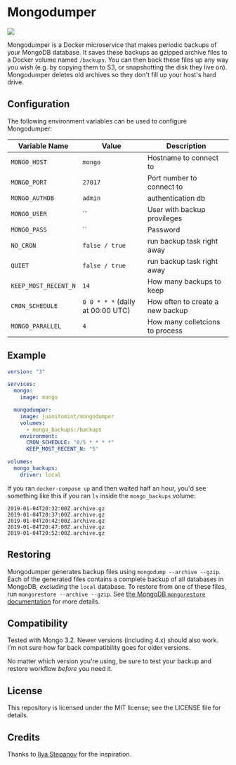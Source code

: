 # Mongodumper
[![](https://images.microbadger.com/badges/image/juanitomint/mongodumper.svg)](https://microbadger.com/images/juanitomint/mongodumper "Get your own image badge on microbadger.com")

Mongodumper is a Docker microservice that makes periodic backups of your MongoDB
database. It saves these backups as gzipped archive files to a Docker volume
named `/backups`. You can then back these files up any way you wish (e.g. by
copying them to S3, or snapshotting the disk they live on). Mongodumper deletes
old archives so they don't fill up your host's hard drive.

## Configuration

The following environment variables can be used to configure Mongodumper:

| Variable Name        |  Value                           | Description                      |
|----------------------|----------------------------------|----------------------------------|
| `MONGO_HOST`         | `mongo`                          | Hostname to connect to           |
| `MONGO_PORT`         | `27017`                          | Port number to connect to        |
| `MONGO_AUTHDB`       | `admin`                          | authentication db                |
| `MONGO_USER`         | ``                               | User with backup provileges      |
| `MONGO_PASS`         | ``                               | Password                         |
| `NO_CRON`            | `false / true`                   | run backup task right away       |
| `QUIET`              | `false / true`                   | run backup task right away       |
| `KEEP_MOST_RECENT_N` | `14`                             | How many backups to keep         |
| `CRON_SCHEDULE`      | `0 0 * * *` (daily at 00:00 UTC) | How often to create a new backup |
| `MONGO_PARALLEL`     | `4`                              | How many colletcions to process  |

## Example

```yaml
version: "3"

services:
  mongo:
    image: mongo

  mongodumper:
    image: juanitomint/mongodumper
    volumes:
      - mongo_backups:/backups
    environment:
      CRON_SCHEDULE: "0/5 * * * *"
      KEEP_MOST_RECENT_N: "5"

volumes:
  mongo_backups:
    driver: local
```

If you ran `docker-compose up` and then waited half an hour, you'd see
something like this if you ran `ls` inside the `mongo_backups` volume:

```
2019-01-04T20:32:00Z.archive.gz
2019-01-04T20:37:00Z.archive.gz
2019-01-04T20:42:00Z.archive.gz
2019-01-04T20:47:00Z.archive.gz
2019-01-04T20:52:00Z.archive.gz
```

## Restoring

Mongodumper generates backup files using `mongodump --archive --gzip`. Each of
the generated files contains a complete backup of all databases in MongoDB,
_excluding_ the `local` database. To restore from one of these files, run
`mongorestore --archive --gzip`. See [the MongoDB `mongorestore`
documentation](https://docs.mongodb.com/manual/reference/program/mongorestore/#bin.mongorestore)
for more details.

## Compatibility

Tested with Mongo 3.2. Newer versions (including 4.x) should also work. I'm not
sure how far back compatibility goes for older versions.

No matter which version you're using, be sure to test your backup and restore
workflow _before_ you need it.

## License

This repository is licensed under the MIT license; see the LICENSE file for details.

## Credits

Thanks to [Ilya Stepanov](https://github.com/istepanov/docker-mongodump) for the inspiration.
